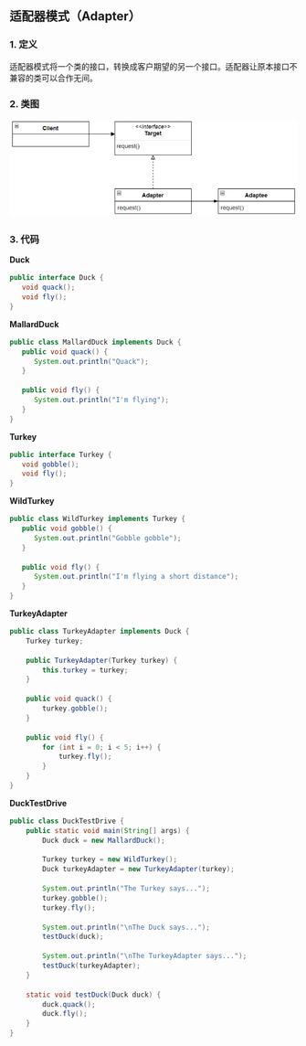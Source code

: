 ## 适配器模式（Adapter）

### 1. 定义

适配器模式将一个类的接口，转换成客户期望的另一个接口。适配器让原本接口不兼容的类可以合作无间。

### 2. 类图

<left><img src="images\09-adapter.png"/></left>

### 3. 代码

**Duck**

```java
public interface Duck {
   void quack();
   void fly();
}
```

**MallardDuck**

```java
public class MallardDuck implements Duck {
   public void quack() {
      System.out.println("Quack");
   }
 
   public void fly() {
      System.out.println("I'm flying");
   }
}
```

**Turkey**

```java
public interface Turkey {
   void gobble();
   void fly();
}
```

**WildTurkey**

```java
public class WildTurkey implements Turkey {
   public void gobble() {
      System.out.println("Gobble gobble");
   }
 
   public void fly() {
      System.out.println("I'm flying a short distance");
   }
}
```

**TurkeyAdapter**

```java
public class TurkeyAdapter implements Duck {
    Turkey turkey;

    public TurkeyAdapter(Turkey turkey) {
        this.turkey = turkey;
    }

    public void quack() {
        turkey.gobble();
    }

    public void fly() {
        for (int i = 0; i < 5; i++) {
            turkey.fly();
        }
    }
}
```

**DuckTestDrive**

```java
public class DuckTestDrive {
    public static void main(String[] args) {
        Duck duck = new MallardDuck();

        Turkey turkey = new WildTurkey();
        Duck turkeyAdapter = new TurkeyAdapter(turkey);

        System.out.println("The Turkey says...");
        turkey.gobble();
        turkey.fly();

        System.out.println("\nThe Duck says...");
        testDuck(duck);

        System.out.println("\nThe TurkeyAdapter says...");
        testDuck(turkeyAdapter);
    }

    static void testDuck(Duck duck) {
        duck.quack();
        duck.fly();
    }
}
```